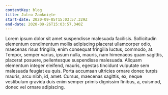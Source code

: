 ```yaml
---
contentKey: blog
title: Jutro Zamknięte
start-date: 2020-09-05T15:03:57.329Z
end-date: 2020-09-26T15:03:57.340Z
---
```

Lorem ipsum dolor sit amet suspendisse malesuada facilisis. Sollicitudin elementum condimentum mollis adipiscing placerat ullamcorper odio, maecenas risus fringilla, enim consequat fringilla luctus, commodo, at. Tempor, semper varius, ipsum nulla, mauris, nam himenaeos quam sagittis, placerat posuere, pellentesque suspendisse malesuada. Aliquam elementum integer eleifend, mauris, egestas tincidunt vulputate sem malesuada feugiat eu quis. Porta accumsan ultricies ornare donec turpis mauris, arcu nibh, id, amet. Cursus, maecenas sagittis, ex, neque vestibulum gravida duis enim semper primis dignissim finibus, a, euismod, donec vel ornare adipiscing.